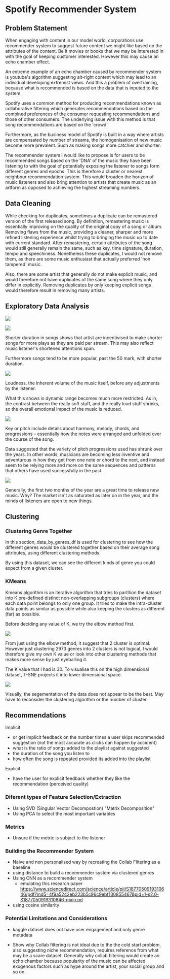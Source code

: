 # Spotify Recommender System

## Problem Statement
When engaging with content in our model world, corporations use recommender system to suggest future content we might like based on the attributes of the content. Be it movies or books that we may be interested in with the goal of keeping customer interested. However this may cause an echo chamber effect.

An extreme example of an echo chamber caused by recommender system is youtube's algorithm suggesting alt-right content which may lead to an individual developing extremist views. And this a problem of overtraining, because what is recommended is based on the data that is inputed to the system.

Spotify uses a common method for producing recommendations known as collaborative filtering which generates recommendations based on the combined preferences of the consumer requesting recommendations and those of other consumers. The underlying issue with this method is that song recommendations are based on the 'crowd'.

Furthermore, as the business model of Spotify is built in a way where artists are compensated by number of streams, the homogenisation of new music become more prevalent. Such as making songs more catchier and shorter.

The recommender system I would like to propose is for users to be recommended songs based on the 'DNA' of the music they have been listening to with the goal of potentially exposing the listener to songs form different genres and epochs. This is therefore a cluster or nearest neighbour recommendation system. This would broaden the horizon of music listeners and also bring attention to artists that create music as an artform as opposed to achieving the highest streaming numbers.

## Data Cleaning

While checking for duplicates, sometimes a duplicate can be remastered version of the first released song. By definition, remastering music is essentially improving on the quality of the original copy of a song or album. Removing flaws from the music, providing a cleaner, sharper and more refined listening experience whilst trying to bringing the music up to date with current standard. After remastering, certain attributes of the song would still generally remain the same, such as key, time signature, duration, tempo and speechiness. Nonetheless these duplicates, I would not remove them, as there are some music enthusiast that actually preferred 'non tampered' music.

Also, there are some artist that generally do not make explicit music, and would therefore not have duplicates of the same song where they only differ in explicitly. Removing duplicates by only keeping explicit songs would therefore result in removing many artists.

## Exploratory Data Analysis
![](./images/duration-of-music-decline-overtime.png)

![](./images/more-popular-as-song-duration-decrease.png)

Shorter duration in songs shows that artist are incentivised to make shorter songs for more plays as they are paid per stream. This may also reflect music listener's shortened attentions span.

Furthermore songs tend to be more popular, past the 50 mark, with shorter duration.

![](./images/loudness-increase-overtime.png)

Loudness, the inherent volume of the music itself, before any adjustments by the listener.

What this shows is dynamic range becomes much more restricted. As in, the contrast between the really soft stuff, and the really loud stuff shrinks, so the overall emotional impact of the music is reduced.

![](./images/variance-of-music-decreasing-over-time.png)

Key or pitch include details about harmony, melody, chords, and progressions – essentially how the notes were arranged and unfolded over the course of the song.

Data suggested that the variety of pitch progressions used has shrunk over the years. In other words, musicians are becoming less inventive and adventurous in how they get from one note or chord to the next, and instead seem to be relying more and more on the same sequences and patterns that others have used successfully in the past.

![](./images/music-released-in-january-the-highest.png)

Generally, the first two months of the year are a great time to release new music. Why? The market isn't as saturated as later on in the year, and the minds of listeners are open to new things.

## Clustering

### Clustering Genre Together

In this section, data_by_genres_df is used for clustering to see how the different genres would be clustered together based on their average song attributes, using different clustering methods.

By using this dataset, we can see the different kinds of genre you could expect from a given cluster.

### KMeans

Kmeans algorithm is an iterative algorithm that tries to partition the dataset into K pre-defined distinct non-overlapping subgroups (clusters) where each data point belongs to only one group. It tries to make the intra-cluster data points as similar as possible while also keeping the clusters as different (far) as possible.

Before deciding any value of K, we try the elbow method first.

![](./images/elbow-method.png)

From just using the elbow method, it suggest that 2 cluster is optimal. However just clustering 2973 genres into 2 clusters is not logical, I would therefore give my own K value or look into other clustering methods that makes more sense by just eyeballing it.

The K value that I had is 30. To visualise this on the high dimensional dataset, T-SNE projects it into lower dimensional space.

![](./images/k-mean30.png)

Visually, the segementation of the data does not appear to be the best. May have to reconsider the clustering algorithm or the number of cluster.

## Recommendations

Implicit
- or get implicit feedback on the number times a user skips recommended suggestion (not the most accurate as clicks can happen by accident)
- what is the ratio of songs added to the playlist against suggested
- the duration of the song you listen to
- how often the song is repeated provided its added into the playlist


Explicit
- have the user for explicit feedback whether they like the recommendation (perceived quality)

### Diferent types of Feature Selection/Extraction

- Using SVD (Singular Vector Decompostion) "Matrix Decomposition"
- Using PCA to select the most important variables

### Metrics

- Unsure if the metric is subject to the listener


### Building the Recommender System
- Naive and non personalised way by recreating the Collab Filtering as a baseline
- using distance to build a recommender system via clustered genres
- Using CNN as a recommender system
    - emulating this research paper https://www.sciencedirect.com/science/article/pii/S1877050919310646/pdf?md5=4f9a5242eb223b5c96c9ebf130855467&pid=1-s2.0-S1877050919310646-main.pd
- using cosine similarity

### Potential Limitations and Considerations

- kaggle dataset does not have user engagement and only genre metadata


 - Show why Collab filtering is not ideal due to the the cold start problem, also suggesting niche recommendation, requires reference from what may be a scare dataset. Generally why collab filtering would create an echo chamber because popularity of the music can be affected exogenous factors such as hype around the artist, your social group and so on.
